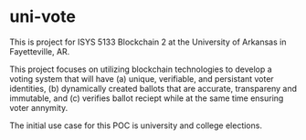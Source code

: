 # uni-vote

This is project for ISYS 5133 Blockchain 2 at the University of Arkansas in Fayetteville, AR.

This project focuses on utilizing blockchain technologies to develop a voting system that will have
(a) unique, verifiable, and persistant voter identities, (b) dynamically created ballots that are accurate,
transpareny and immutable, and (c) verifies ballot reciept while at the same time ensuring voter annymity.

The initial use case for this POC is university and college elections.
